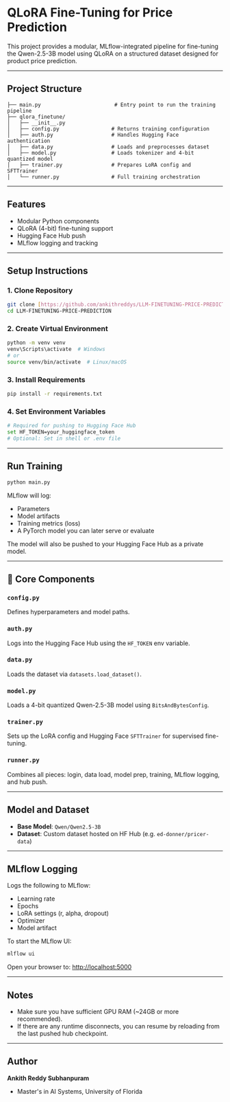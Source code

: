 # QLoRA Fine-Tuning for Price Prediction

This project provides a modular, MLflow-integrated pipeline for fine-tuning the Qwen-2.5-3B model using QLoRA on a structured dataset designed for product price prediction.

---

## Project Structure

```
├── main.py                        # Entry point to run the training pipeline
├── qlora_finetune/
│   ├── __init__.py
│   ├── config.py                 # Returns training configuration
│   ├── auth.py                   # Handles Hugging Face authentication
│   ├── data.py                   # Loads and preprocesses dataset
│   ├── model.py                  # Loads tokenizer and 4-bit quantized model
│   ├── trainer.py                # Prepares LoRA config and SFTTrainer
│   └── runner.py                 # Full training orchestration
```

---

## Features

* Modular Python components
* QLoRA (4-bit) fine-tuning support
* Hugging Face Hub push
* MLflow logging and tracking

---

## Setup Instructions

### 1. Clone Repository

```bash
git clone [https://github.com/ankithreddys/LLM-FINETUNING-PRICE-PREDICTION.git](https://github.com/ankithreddys/LLM-FINETUNING-PRICE-PREDICTION.git)
cd LLM-FINETUNING-PRICE-PREDICTION
```

### 2. Create Virtual Environment

```bash
python -m venv venv
venv\Scripts\activate  # Windows
# or
source venv/bin/activate  # Linux/macOS
```

### 3. Install Requirements

```bash
pip install -r requirements.txt
```

### 4. Set Environment Variables

```bash
# Required for pushing to Hugging Face Hub
set HF_TOKEN=your_huggingface_token
# Optional: Set in shell or .env file
```

---

## Run Training

```bash
python main.py
```

MLflow will log:

* Parameters
* Model artifacts
* Training metrics (loss)
* A PyTorch model you can later serve or evaluate

The model will also be pushed to your Hugging Face Hub as a private model.

---

## 🧠 Core Components

### `config.py`

Defines hyperparameters and model paths.

### `auth.py`

Logs into the Hugging Face Hub using the `HF_TOKEN` env variable.

### `data.py`

Loads the dataset via `datasets.load_dataset()`.

### `model.py`

Loads a 4-bit quantized Qwen-2.5-3B model using `BitsAndBytesConfig`.

### `trainer.py`

Sets up the LoRA config and Hugging Face `SFTTrainer` for supervised fine-tuning.

### `runner.py`

Combines all pieces: login, data load, model prep, training, MLflow logging, and hub push.

---

## Model and Dataset

* **Base Model**: `Qwen/Qwen2.5-3B`
* **Dataset**: Custom dataset hosted on HF Hub (e.g. `ed-donner/pricer-data`)

---

## MLflow Logging

Logs the following to MLflow:

* Learning rate
* Epochs
* LoRA settings (r, alpha, dropout)
* Optimizer
* Model artifact

To start the MLflow UI:

```bash
mlflow ui
```

Open your browser to: [http://localhost:5000](http://localhost:5000)

---

## Notes

* Make sure you have sufficient GPU RAM (\~24GB or more recommended).
* If there are any runtime disconnects, you can resume by reloading from the last pushed hub checkpoint.

---

## Author

**Ankith Reddy Subhanpuram**

* Master's in AI Systems, University of Florida
